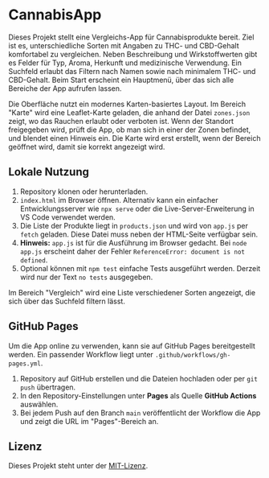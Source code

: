 # CannabisApp

Dieses Projekt stellt eine Vergleichs-App für Cannabisprodukte bereit. Ziel ist es, unterschiedliche Sorten mit Angaben zu THC- und CBD-Gehalt komfortabel zu vergleichen. Neben Beschreibung und Wirkstoffwerten gibt es Felder für Typ, Aroma, Herkunft und medizinische Verwendung. Ein Suchfeld erlaubt das Filtern nach Namen sowie nach minimalem THC- und CBD-Gehalt. Beim Start erscheint ein Hauptmenü, über das sich alle Bereiche der App aufrufen lassen.

Die Oberfläche nutzt ein modernes Karten-basiertes Layout. Im Bereich "Karte" wird eine Leaflet-Karte geladen, die anhand der Datei `zones.json` zeigt, wo das Rauchen erlaubt oder verboten ist. Wenn der Standort freigegeben wird, prüft die App, ob man sich in einer der Zonen befindet, und blendet einen Hinweis ein. Die Karte wird erst erstellt, wenn der Bereich geöffnet wird, damit sie korrekt angezeigt wird.

## Lokale Nutzung

1. Repository klonen oder herunterladen.
2. `index.html` im Browser öffnen. Alternativ kann ein einfacher Entwicklungsserver wie `npx serve` oder die Live-Server-Erweiterung in VS Code verwendet werden.
3. Die Liste der Produkte liegt in `products.json` und wird von `app.js` per `fetch` geladen. Diese Datei muss neben der HTML-Seite verfügbar sein.
4. **Hinweis:** `app.js` ist für die Ausführung im Browser gedacht. Bei `node app.js` erscheint daher der Fehler `ReferenceError: document is not defined`.
5. Optional können mit `npm test` einfache Tests ausgeführt werden. Derzeit wird nur der Text `no tests` ausgegeben.

Im Bereich "Vergleich" wird eine Liste verschiedener Sorten angezeigt, die sich über das Suchfeld filtern lässt.

## GitHub Pages

Um die App online zu verwenden, kann sie auf GitHub Pages bereitgestellt werden. Ein passender Workflow liegt unter `.github/workflows/gh-pages.yml`.

1. Repository auf GitHub erstellen und die Dateien hochladen oder per `git push` übertragen.
2. In den Repository-Einstellungen unter **Pages** als Quelle **GitHub Actions** auswählen.
3. Bei jedem Push auf den Branch `main` veröffentlicht der Workflow die App und zeigt die URL im "Pages"-Bereich an.

## Lizenz

Dieses Projekt steht unter der [MIT-Lizenz](LICENSE).
